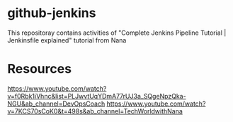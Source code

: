 # github-jenkins
This repositoray contains activities of "Complete Jenkins Pipeline Tutorial | Jenkinsfile explained" tutorial from Nana
# Resources
https://www.youtube.com/watch?v=f0Rbk1iVhnc&list=PLJwvtUqYDmA77rUJ3a_SQgeNpzQka-NGU&ab_channel=DevOpsCoach
https://www.youtube.com/watch?v=7KCS70sCoK0&t=498s&ab_channel=TechWorldwithNana
